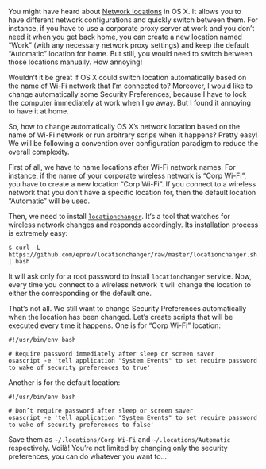 <!--
title: Change OS X network location based on the Wi-Fi network name
date: 2015.08.06
layout: post
tags:
  - os-x
description: How to change automatically OS X’s network location based on the name of Wi-Fi network and run arbitrary scrips when it happens.
ghIssueId: 9
-->

You might have heard about [Network locations](https://support.apple.com/en-us/HT202480) in OS X.
It allows you to have different network configurations and quickly switch between them. For instance,
if you have to use a corporate proxy server at work and you don’t need it when you get back home,
you can create a new location named “Work” (with any necessary network proxy settings) and keep
the default “Automatic” location for home. But still, you would need to switch between those locations
manually. How annoying!

Wouldn’t it be great if OS X could switch location automatically based on the name of Wi-Fi network
that I’m connected to? Moreover, I would like to change automatically some Security Preferences,
because I have to lock the computer immediately at work when I go away. But I found it annoying
to have it at home.

So, how to change automatically OS X’s network location based on the name of Wi-Fi network or run
arbitrary scrips when it happens? Pretty easy! We will be following a convention over configuration
paradigm to reduce the overall complexity.

<!-- Read More -->

First of all, we have to name locations after Wi-Fi network names. For instance, if the name of
your corporate wireless network is “Corp Wi-Fi”, you have to create a new location “Corp Wi-Fi”.
If you connect to a wireless network that you don’t have a specific location for, then
the default location “Automatic” will be used.

Then, we need to install [`locationchanger`](https://github.com/eprev/locationchanger). It‘s a tool
that watches for wireless network changes and responds accordingly. Its installation process
is extremely easy:

```shell
$ curl -L https://github.com/eprev/locationchanger/raw/master/locationchanger.sh | bash
```

It will ask only for a root password to install `locationchanger` service. Now, every time you connect to
a wireless network it will change the location to either the corresponding or the default one.

That’s not all. We still want to change Security Preferences automatically when the location
has been changed. Let’s create scripts that will be executed every time it happens. One is
for “Corp Wi-Fi” location:

```shell
#!/usr/bin/env bash

# Require password immediately after sleep or screen saver
osascript -e 'tell application "System Events" to set require password to wake of security preferences to true'
```

Another is for the default location:

```shell
#!/usr/bin/env bash

# Don’t require password after sleep or screen saver
osascript -e 'tell application "System Events" to set require password to wake of security preferences to false'
```

Save them as `~/.locations/Corp Wi-Fi` and `~/.locations/Automatic` respectively. Voilà!
You’re not limited by changing only the security preferences, you can do whatever
you want to…
